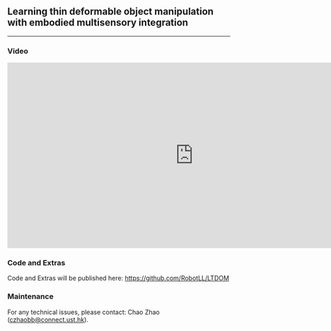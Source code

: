 ## Learning thin deformable object manipulation with embodied multisensory integration

___
### Video

<iframe width="840" height="420" src="https://www.youtube.com/embed/R2v3Eu50s9o?si=fm_4r8uEsFWvtVTx" title="YouTube video player" frameborder="0" allow="accelerometer; autoplay; clipboard-write; encrypted-media; gyroscope; picture-in-picture; web-share" allowfullscreen></iframe>

### Code and Extras

Code and Extras will be published here: https://github.com/RobotLL/LTDOM

### Maintenance 
For any technical issues, please contact: Chao Zhao (czhaobb@connect.ust.hk).
  
